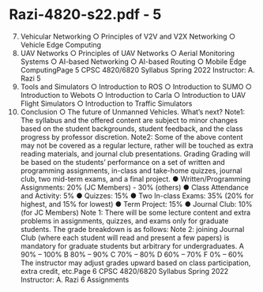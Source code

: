 # Razi-4820-s22.pdf - 5

7. Vehicular Networking
○ Principles of V2V and V2X Networking
○ Vehicle Edge Computing
8. UAV Networks
○ Principles of UAV Networks
○ Aerial Monitoring Systems
○ AI-based Networking 
○ AI-based Routing 
○ Mobile Edge ComputingPage 5
 CPSC 4820/6820 Syllabus Spring 2022
Instructor: A. Razi 5
9. Tools and Simulators
○ Introduction to ROS
○ Introduction to SUMO
○ Introduction to Webots
○ Introduction to Carla
○ Introduction to UAV Flight Simulators 
○ Introduction to Traffic Simulators
10. Conclusion
○ The future of Unmanned Vehicles. What’s next?
Note1: The syllabus and the offered content are subject to minor changes based on the student 
backgrounds, student feedback, and the class progress by professor discretion.
Note2: Some of the above content may not be covered as a regular lecture, rather will be touched 
as extra reading materials, and journal club presentations.
Grading 
Grading will be based on the students’ performance on a set of written and programming 
assignments, in-class and take-home quizzes, journal club, two mid-term exams, and a final project.
● Written/Programming Assignments: 20% (JC Members) - 30% (others) 
● Class Attendance and Activity: 5%
● Quizzes: 15%
● Two In-class Exams: 35% (20% for highest, and 15% for lowest) 
● Term Project: 15%
● Journal Club: 10% (for JC Members)
Note 1: There will be some lecture content and extra problems in assignments, quizzes, and exams 
only for graduate students. The grade breakdown is as follows: 
Note 2: joining Journal Club (where each student will read and present a few papers) is mandatory 
for graduate students but arbitrary for undergraduates.
A 90% – 100%
B 80% – 90%
C 70% – 80%
D 60% – 70%
F 0% – 60%
The instructor may adjust grades upward based on class participation, extra credit, etc.Page 6
 CPSC 4820/6820 Syllabus Spring 2022
Instructor: A. Razi 6
Assignments